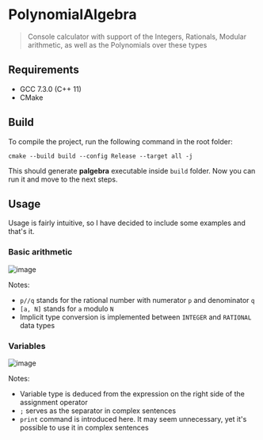 # PolynomialAlgebra
> Console calculator with support of the Integers, Rationals, Modular arithmetic, as well as the Polynomials over these types

## Requirements
- GCC 7.3.0 (C++ 11)
- CMake

## Build
To compile the project, run the following command in the root folder:

`cmake --build build --config Release --target all -j`

This should generate **palgebra** executable inside `build` folder. Now you can run it and move to the next steps.

## Usage
Usage is fairly intuitive, so I have decided to include some examples and that's it.

### Basic arithmetic

![image](https://user-images.githubusercontent.com/47058532/160654374-cc0644d6-a5c5-415f-85f3-b837336fb299.png)

Notes:
- `p//q` stands for the rational number with numerator `p` and denominator `q`
- `[a, N]` stands for `a` modulo `N`
- Implicit type conversion is implemented between `INTEGER` and `RATIONAL` data types

### Variables

![image](https://user-images.githubusercontent.com/47058532/160656700-e24b4cd5-3368-48f4-8c3b-5f8c3c0fb52b.png)

Notes:
- Variable type is deduced from the expression on the right side of the assignment operator
- `;` serves as the separator in complex sentences
- `print` command is introduced here. It may seem unnecessary, yet it's possible to use it in complex sentences
